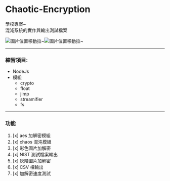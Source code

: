 # Chaotic-Encryption

學校專案~  
混沌系統的實作與輸出測試檔案

![圖片位置移動拉~](\GrayImgCrypt\cryptFile\org\lena256.png)![圖片位置移動拉~](\GrayImgCrypt\cryptFile\enc\chaos_ECB\lena256.png)

---

### 練習項目:

- NodeJs
- 模組
  - crypto
  - float
  - jimp
  - streamifier
  - fs

---

### 功能

1. [x] aes 加解密模組
1. [x] chaos 混沌模組
1. [x] 彩色圖片加解密
1. [x] NIST 測試檔案輸出
1. [x] 灰階圖片加解密
1. [x] CSV 檔輸出
1. [x] 加解密速度測試
